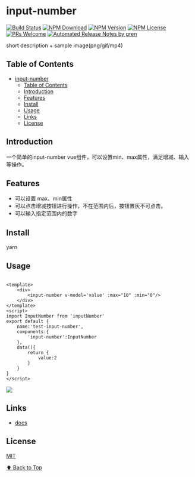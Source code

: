 # input-number

[![Build Status](https://badgen.net/travis/yiluxiangbei87110/input-number/master)](https://travis-ci.com/yiluxiangbei87110/input-number)
[![NPM Download](https://badgen.net/npm/dm/@yiluxiangbei87110/input-number)](https://www.npmjs.com/package/@yiluxiangbei87110/input-number)
[![NPM Version](https://badgen.net/npm/v/@yiluxiangbei87110/input-number)](https://www.npmjs.com/package/@yiluxiangbei87110/input-number)
[![NPM License](https://badgen.net/npm/license/@yiluxiangbei87110/input-number)](https://github.com/yiluxiangbei87110/input-number/blob/master/LICENSE)
[![PRs Welcome](https://img.shields.io/badge/PRs-welcome-brightgreen.svg)](https://github.com/yiluxiangbei87110/input-number/pulls)
[![Automated Release Notes by gren](https://img.shields.io/badge/%F0%9F%A4%96-release%20notes-00B2EE.svg)](https://github-tools.github.io/github-release-notes/)

short description + sample image(png/gif/mp4)

## Table of Contents

- [input-number](#input-number)
  - [Table of Contents](#table-of-contents)
  - [Introduction](#introduction)
  - [Features](#features)
  - [Install](#install)
  - [Usage](#usage)
  - [Links](#links)
  - [License](#license)

## Introduction

一个简单的input-number vue组件，可以设置min、max属性，满足增减、输入等操作。



## Features

- 可以设置 max、min属性
- 可以点击增减按钮进行操作，不在范围内后，按钮置灰不可点击。
- 可以输入指定范围内的数字

## Install

yarn 

## Usage

```vue

<template>
    <div>
        <input-number v-model='value' :max="10" :min="0"/>
    </div>
</template>
<script>
import InputNumber from 'inputNumber'
export default {
    name:'test-input-number',
    components:{
        'input-number':InputNumber
    },
    data(){
        return {
            value:2
        }
    }
}
</script>

```

![](https://user-gold-cdn.xitu.io/2019/10/23/16df8f5e0bbba131?w=1241&h=409&f=png&s=35975)

## Links

- [docs](https://yiluxiangbei87110.github.io/input-number/)



## License

[MIT](./LICENSE)

[⬆ Back to Top](#table-of-contents)